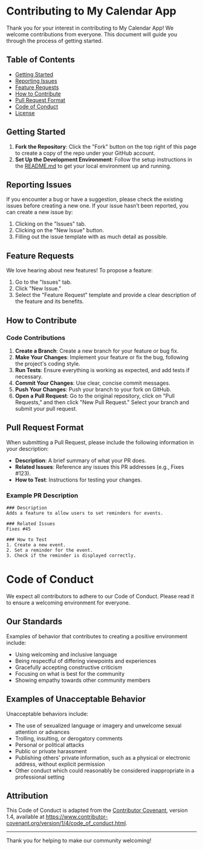 # Contributing to My Calendar App

Thank you for your interest in contributing to My Calendar App! We welcome contributions from everyone. This document will guide you through the process of getting started.

## Table of Contents

- [Getting Started](#getting-started)
- [Reporting Issues](#reporting-issues)
- [Feature Requests](#feature-requests)
- [How to Contribute](#how-to-contribute)
- [Pull Request Format](#pull-request-format)
- [Code of Conduct](#code-of-conduct)
- [License](#license)

## Getting Started

1. **Fork the Repository**: Click the "Fork" button on the top right of this page to create a copy of the repo under your GitHub account.
2. **Set Up the Development Environment**: Follow the setup instructions in the [README.md](README.md) to get your local environment up and running.

## Reporting Issues

If you encounter a bug or have a suggestion, please check the existing issues before creating a new one. If your issue hasn’t been reported, you can create a new issue by:

1. Clicking on the "Issues" tab.
2. Clicking on the "New Issue" button.
3. Filling out the issue template with as much detail as possible.

## Feature Requests

We love hearing about new features! To propose a feature:

1. Go to the "Issues" tab.
2. Click "New Issue."
3. Select the "Feature Request" template and provide a clear description of the feature and its benefits.

## How to Contribute

### Code Contributions

1. **Create a Branch**: Create a new branch for your feature or bug fix.
2. **Make Your Changes**: Implement your feature or fix the bug, following the project's coding style.
3. **Run Tests**: Ensure everything is working as expected, and add tests if necessary.
4. **Commit Your Changes**: Use clear, concise commit messages.
5. **Push Your Changes**: Push your branch to your fork on GitHub.
6. **Open a Pull Request**: Go to the original repository, click on "Pull Requests," and then click "New Pull Request." Select your branch and submit your pull request.

## Pull Request Format

When submitting a Pull Request, please include the following information in your description:

- **Description**: A brief summary of what your PR does.
- **Related Issues**: Reference any issues this PR addresses (e.g., Fixes #123).
- **How to Test**: Instructions for testing your changes.

### Example PR Description

```
### Description
Adds a feature to allow users to set reminders for events.

### Related Issues
Fixes #45

### How to Test
1. Create a new event.
2. Set a reminder for the event.
3. Check if the reminder is displayed correctly.
```
# Code of Conduct

We expect all contributors to adhere to our Code of Conduct. Please read it to ensure a welcoming environment for everyone.

## Our Standards

Examples of behavior that contributes to creating a positive environment include:

- Using welcoming and inclusive language
- Being respectful of differing viewpoints and experiences
- Gracefully accepting constructive criticism
- Focusing on what is best for the community
- Showing empathy towards other community members

## Examples of Unacceptable Behavior

Unacceptable behaviors include:

- The use of sexualized language or imagery and unwelcome sexual attention or advances
- Trolling, insulting, or derogatory comments
- Personal or political attacks
- Public or private harassment
- Publishing others' private information, such as a physical or electronic address, without explicit permission
- Other conduct which could reasonably be considered inappropriate in a professional setting

## Attribution

This Code of Conduct is adapted from the [Contributor Covenant](https://www.contributor-covenant.org), version 1.4, available at https://www.contributor-covenant.org/version/1/4/code_of_conduct.html.


---

Thank you for helping to make our community welcoming!

